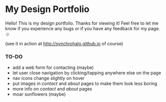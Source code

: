 <h1>My Design Portfolio</h1>

<p>Hello! This is my design portfolio. Thanks for viewing it! Feel free to let me know if you experience any bugs or if you have any feedback for my page. &#9786;</p>

<p>(see it in action at <a href="http://synchrohalo.github.io" target="_blank">http://synchrohalo.github.io</a> of course)</p>

<h3>TO-DO</h3>

<ul>
	<li>add a web form for contacting (maybe)</li>
	<li>let user close navigation by clicking/tapping anywhere else on the page</li>
	<li>nav icons change slightly on hover</li>
	<li>put images in <em>contact</em> and <em>about</em> pages to make them look less boring</li>
	<li>more info on <em>contact</em> and <em>about</em> pages</li>
	<li>moar sunflowers (maybe)</li>
</ul>